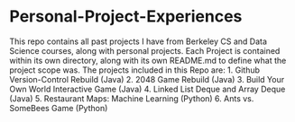 # Personal-Project-Experiences

This repo contains all past projects I have from Berkeley CS and Data Science courses,  along with personal projects.
Each Project is contained within its own directory, along with its own README.md to define what the project scope was.
The projects included in this Repo are:
      1. Github Version-Control Rebuild (Java)
      2. 2048 Game Rebuild (Java)
      3. Build Your Own World Interactive Game (Java)
      4. Linked List Deque and Array Deque (Java)
      5. Restaurant Maps: Machine Learning (Python)
      6. Ants vs. SomeBees Game (Python)
